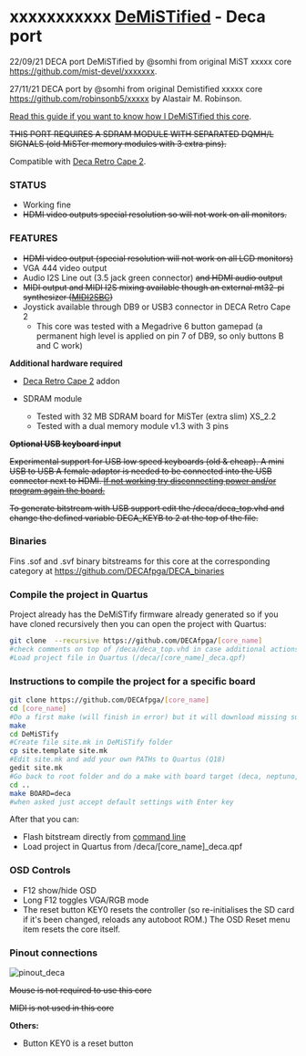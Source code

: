 # xxxxxxxxxxx [DeMiSTified](https://github.com/robinsonb5/DeMiSTify) - Deca port

22/09/21 DECA port DeMiSTified by @somhi from original MiST xxxxx core https://github.com/mist-devel/xxxxxxx.   

27/11/21 DECA port by @somhi from original Demistified xxxxx core https://github.com/robinsonb5/xxxxx by Alastair M. Robinson.

[Read this guide if you want to know how I DeMiSTified this core](https://github.com/DECAfpga/DECA_board/tree/main/Tutorials/DeMiSTify).

~~THIS PORT REQUIRES A SDRAM MODULE WITH SEPARATED DQMH/L SIGNALS (old MiSTer memory modules with 3 extra pins).~~

Compatible with [Deca Retro Cape 2](https://github.com/somhi/DECA_retro_cape_2).

### STATUS

* Working fine
* ~~HDMI video outputs special resolution so will not work on all monitors.~~ 

### **FEATURES**

* ~~HDMI video output (special resolution will not work on all LCD monitors)~~
* VGA 444 video output 
* Audio I2S Line out (3.5 jack green connector) ~~and HDMI audio output~~
* ~~MIDI output and MIDI I2S mixing available though an external mt32-pi synthesizer ([MIDI2SBC](https://github.com/somhi/MIDI_I2S_SBC_Pmod_Edge_Interface))~~
* Joystick available through DB9 or USB3 connector in DECA Retro Cape 2
  * This core was tested with a Megadrive 6 button gamepad (a permanent high level is applied on pin 7 of DB9, so only buttons B and C work)


**Additional hardware required**

- [Deca Retro Cape 2](https://github.com/somhi/DECA_retro_cape_2) addon

- SDRAM module
  
  - Tested with 32 MB SDRAM board for MiSTer (extra slim) XS_2.2
  - Tested with a dual memory module v1.3 with 3 pins
  
  

~~**Optional USB keyboard input**~~

~~Experimental support for USB low speed keyboards  (old & cheap). A mini USB to USB A female adaptor is needed  to be connected into the USB connector next to HDMI. <u>If not working try disconnecting power and/or program again the board.</u>~~ 

~~To generate bitstream with USB support edit the  /deca/deca_top.vhd and change the defined variable DECA_KEYB to 2 at the top of the file.~~

### Binaries

Fins .sof and .svf binary bitstreams for this core at the corresponding category at https://github.com/DECAfpga/DECA_binaries

### Compile the project in Quartus

Project already has the DeMiSTify firmware already generated so if you have cloned recursively then you can open the project with Quartus:

```sh
git clone  --recursive https://github.com/DECAfpga/[core_name]
#check comments on top of /deca/deca_top.vhd in case additional actions are needed
#Load project file in Quartus (/deca/[core_name]_deca.qpf)
```

### Instructions to compile the project for a specific board

```sh
git clone https://github.com/DECAfpga/[core_name]
cd [core_name]
#Do a first make (will finish in error) but it will download missing submodules 
make
cd DeMiSTify
#Create file site.mk in DeMiSTify folder 
cp site.template site.mk
#Edit site.mk and add your own PATHs to Quartus (Q18)
gedit site.mk
#Go back to root folder and do a make with board target (deca, neptuno, uareloaded, atlas_cyc). If not specified it will compile for all targets.
cd ..
make BOARD=deca
#when asked just accept default settings with Enter key
```

After that you can:

* Flash bitstream directly from [command line](https://github.com/DECAfpga/DECA_binaries#flash-bitstream-to-fgpa-with-quartus)
* Load project in Quartus from /deca/[core_name]_deca.qpf

### OSD Controls

* F12 show/hide OSD 
* Long F12 toggles VGA/RGB mode
* The reset button KEY0 resets the controller (so re-initialises the SD card if it's been changed, reloads any autoboot ROM.) The OSD Reset menu item resets the core itself.

### Pinout connections

![pinout_deca](../DeMiSTify/Board/deca/pinout_deca.png)

~~Mouse is not required to use this core~~

~~MIDI is not used in this core~~

**Others:**

* Button KEY0 is a reset button

